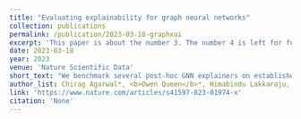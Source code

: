 ```yaml
---
title: "Evaluating explainability for graph neural networks"
collection: publications
permalink: /publication/2023-03-18-graphxai
excerpt: 'This paper is about the number 3. The number 4 is left for future work.'
date: 2023-03-18
year: 2023
venue: 'Nature Scientific Data'
short_text: "We benchmark several post-hoc GNN explainers on established real-world and synthetic datasets. We introduce several new metrics and experimental setups to evaluate explainers in a diverse manner. In addition, we introduce a new synthetic graph dataset generator that supports robust evaluation of explainers for GNNs.\nOur metrics are featured in <a href="https://pytorch-geometric.readthedocs.io/en/latest/modules/explain.html">PyTorch Geometric</a>.
author_list: Chirag Agarwal*, <b>Owen Queen</b>*, Himabindu Lakkaraju, Marinka Zitnik 
link: 'https://www.nature.com/articles/s41597-023-01974-x'
citation: 'None'
---
```

